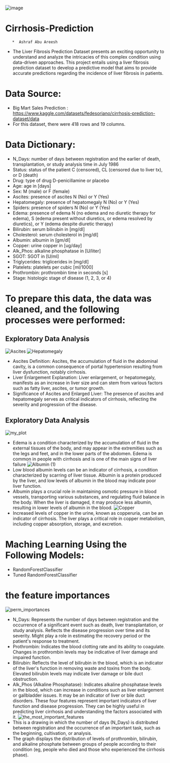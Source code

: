 ![image](https://github.com/ashrafabuareesh/Cirrhosis-Prediction/assets/123064338/542de6ff-c458-406b-a507-07878d5ca1b9)


# Cirrhosis-Prediction
       *  Ashraf Abu Areesh

* The Liver Fibrosis Prediction Dataset presents an exciting opportunity to understand and analyze the intricacies of this complex condition using data-driven approaches. This project entails using a liver fibrosis prediction dataset to develop a predictive model that aims to provide accurate predictions regarding the incidence of liver fibrosis in patients.
# Data Source:
* Big Mart Sales Prediction : https://www.kaggle.com/datasets/fedesoriano/cirrhosis-prediction-dataset/data
* For this dataset, there were 418 rows and 19 columns.
# Data Dictionary:

*  N_Days: number of days between registration and the earlier of death, transplantation, or study analysis time in July 1986
* Status: status of the patient C (censored), CL (censored due to liver tx), or D (death)
* Drug: type of drug D-penicillamine or placebo
*  Age: age in [days]
*  Sex: M (male) or F (female)
*  Ascites: presence of ascites N (No) or Y (Yes)
*  Hepatomegaly: presence of hepatomegaly N (No) or Y (Yes)
* Spiders: presence of spiders N (No) or Y (Yes)
* Edema: presence of edema N (no edema and no diuretic therapy for edema), S (edema present without diuretics, or edema resolved by diuretics), or Y (edema despite diuretic therapy)
* Bilirubin: serum bilirubin in [mg/dl]
* Cholesterol: serum cholesterol in [mg/dl]
* Albumin: albumin in [gm/dl]
* Copper: urine copper in [ug/day]
* Alk_Phos: alkaline phosphatase in [U/liter]
* SGOT: SGOT in [U/ml]
*  Triglycerides: triglicerides in [mg/dl]
* Platelets: platelets per cubic [ml/1000]
* Prothrombin: prothrombin time in seconds [s]
* Stage: histologic stage of disease (1, 2, 3, or 4)
# To prepare this data, the data was cleaned, and the following processes were performed:
## Exploratory Data Analysis
![Ascites](https://github.com/ashrafabuareesh/Cirrhosis-Prediction/assets/123064338/72ddcf5d-35d7-48ae-bb11-64fb46b577b5)
![Hepatomegaly](https://github.com/ashrafabuareesh/Cirrhosis-Prediction/assets/123064338/014c7e34-0a92-477b-a868-a7fcaa02b9b9)


* Ascites Definition: Ascites, the accumulation of fluid in the abdominal cavity, is a common consequence of portal hypertension resulting from liver dysfunction, notably cirrhosis.
* Liver Enlargement Explanation: Liver enlargement, or hepatomegaly, manifests as an increase in liver size and can stem from various factors such as fatty liver, ascites, or tumor growth.
* Significance of Ascites and Enlarged Liver: The presence of ascites and hepatomegaly serves as critical indicators of cirrhosis, reflecting the severity and progression of the disease.
## Exploratory Data Analysis

![my_plot](https://github.com/ashrafabuareesh/Cirrhosis-Prediction/assets/123064338/b14b6683-dcde-4d42-8504-82bfd97464ba)

* Edema is a condition characterized by the accumulation of fluid in the external tissues of the body, and may appear in the extremities such as the legs and feet, and in the lower parts of the abdomen. Edema is common in people with cirrhosis and is one of the main signs of liver failure
![Albumin (1)](https://github.com/ashrafabuareesh/Cirrhosis-Prediction/assets/123064338/0cff56e7-62ce-45a6-bb62-c6c09695d098)
* Low blood albumin levels can be an indicator of cirrhosis, a condition characterized by scarring of liver tissue. Albumin is a protein produced by the liver, and low levels of albumin in the blood may indicate poor liver function.
* Albumin plays a crucial role in maintaining osmotic pressure in blood vessels, transporting various substances, and regulating fluid balance in the body. When the liver is damaged, it may produce less albumin, resulting in lower levels of albumin in the blood.
![Copper](https://github.com/ashrafabuareesh/Cirrhosis-Prediction/assets/123064338/b33f9eac-9a90-4ef3-8754-bfa6e0662ebf)
* Increased levels of copper in the urine, known as copperuria, can be an indicator of cirrhosis. The liver plays a critical role in copper metabolism, including copper absorption, storage, and excretion.
# Maching Learning Using the Following Models:
  * RandomForestClassifier
  * Tuned RandomForestClassifier

# the feature importances 
![perm_importances](https://github.com/ashrafabuareesh/Cirrhosis-Prediction/assets/123064338/ebf2cfa8-0e1d-4b51-92e2-bfddd698055c)

* N_Days: Represents the number of days between registration and the occurrence of a significant event such as death, liver transplantation, or study analysis. Reflects the disease progression over time and its severity. Might play a role in estimating the recovery period or the patient's response to treatment.
* Prothrombin: Indicates the blood clotting rate and its ability to coagulate. Changes in prothrombin levels may be indicative of liver damage and impaired function.
* Bilirubin: Reflects the level of bilirubin in the blood, which is an indicator of the liver's function in removing waste and toxins from the body. Elevated bilirubin levels may indicate liver damage or bile duct obstruction.
* Alk_Phos (Alkaline Phosphatase): Indicates alkaline phosphatase levels in the blood, which can increase in conditions such as liver enlargement or gallbladder issues. It may be an indicator of liver or bile duct disorders. These four features represent important indicators of liver function and disease progression. They can be highly useful in predicting liver cirrhosis and understanding the factors associated with it.
![the_most_important_features](https://github.com/ashrafabuareesh/Cirrhosis-Prediction/assets/123064338/6ebd9773-859d-42de-971f-e60e3c331d1f)
* This is a drawing in which the number of days (N_Days) is distributed between registration and the occurrence of an important task, such as the beginning, cultivation, or analysis.
* The graph displays the distribution of levels of prothrombin, bilirubin, and alkaline phosphate between groups of people according to their condition (eg, people who died and those who experienced the cirrhosis phase).



